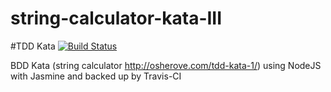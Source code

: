 string-calculator-kata-III
=========================
#TDD Kata [![Build Status](https://travis-ci.org/NeLk42/string-calculator-kata-III.svg?branch=master)](https://travis-ci.org/NeLk42/string-calculator-kata-III)

BDD Kata (string calculator <a>http://osherove.com/tdd-kata-1/</a>) using NodeJS with Jasmine and backed up by Travis-CI

